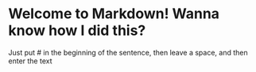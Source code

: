 # Welcome to Markdown! Wanna know how I did this?

Just put # in the beginning of the sentence, then leave a space, and then enter the text


